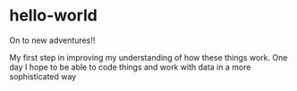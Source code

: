 # hello-world
On to new adventures!!


My first step in improving my understanding of how these things work.  One day I hope to be able to code things and work with data in a more sophisticated way
